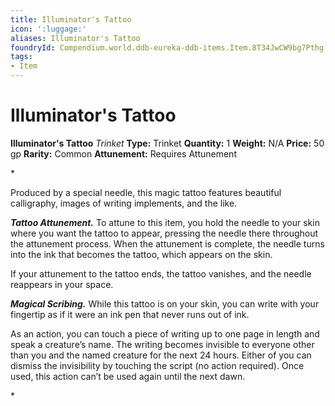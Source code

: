 ```yaml
---
title: Illuminator's Tattoo
icon: ':luggage:'
aliases: Illuminator's Tattoo
foundryId: Compendium.world.ddb-eureka-ddb-items.Item.8T34JwCW9bg7Pthg
tags:
- Item
---
```


# Illuminator's Tattoo

**Illuminator's Tattoo**
_Trinket_
**Type:** Trinket
**Quantity:** 1
**Weight:** N/A
**Price:** 50 gp
**Rarity:** Common
**Attunement:** Requires Attunement

*<p>Produced by a special needle, this magic tattoo features beautiful calligraphy, images of writing implements, and the like.

***Tattoo Attunement.*** To attune to this item, you hold the needle to your skin where you want the tattoo to appear, pressing the needle there throughout the attunement process. When the attunement is complete, the needle turns into the ink that becomes the tattoo, which appears on the skin.

If your attunement to the tattoo ends, the tattoo vanishes, and the needle reappears in your space.

***Magical Scribing.*** While this tattoo is on your skin, you can write with your fingertip as if it were an ink pen that never runs out of ink.

As an action, you can touch a piece of writing up to one page in length and speak a creature’s name. The writing becomes invisible to everyone other than you and the named creature for the next 24 hours. Either of you can dismiss the invisibility by touching the script (no action required). Once used, this action can’t be used again until the next dawn.</p>*